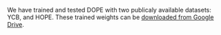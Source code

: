 We have trained and tested DOPE with two publicaly available datasets: YCB, and HOPE. These trained weights can be 
[downloaded from Google Drive](https://drive.google.com/drive/folders/1DfoA3m_Bm0fW8tOWXGVxi4ETlLEAgmcg).



